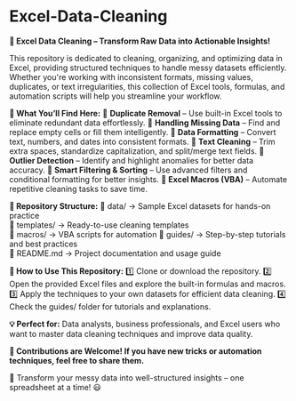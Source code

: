 # Excel-Data-Cleaning
**🧼 Excel Data Cleaning – Transform Raw Data into Actionable Insights!**

This repository is dedicated to cleaning, organizing, and optimizing data in Excel, providing structured techniques to handle messy datasets efficiently. Whether you're working with inconsistent formats, missing values, duplicates, or text irregularities, this collection of Excel tools, formulas, and automation scripts will help you streamline your workflow.

**🚀 What You’ll Find Here:**
🔹 **Duplicate Removal** – Use built-in Excel tools to eliminate redundant data effortlessly.
🔹 **Handling Missing Data** – Find and replace empty cells or fill them intelligently.
🔹 **Data Formatting** – Convert text, numbers, and dates into consistent formats.
🔹 **Text Cleaning** – Trim extra spaces, standardize capitalization, and split/merge text fields.
🔹 **Outlier Detection** – Identify and highlight anomalies for better data accuracy.
🔹 **Smart Filtering & Sorting** – Use advanced filters and conditional formatting for better insights.
🔹 **Excel Macros (VBA)** – Automate repetitive cleaning tasks to save time.

**📂 Repository Structure:**
📁 data/        → Sample Excel datasets for hands-on practice  
📁 templates/   → Ready-to-use cleaning templates  
📁 macros/      → VBA scripts for automation
📁 guides/      → Step-by-step tutorials and best practices  
📄 README.md    → Project documentation and usage guide  

**📖 How to Use This Repository:**
1️⃣ Clone or download the repository.
2️⃣ Open the provided Excel files and explore the built-in formulas and macros.
3️⃣ Apply the techniques to your own datasets for efficient data cleaning.
4️⃣ Check the guides/ folder for tutorials and explanations.

**💡 Perfect for:** Data analysts, business professionals, and Excel users who want to master data cleaning techniques and improve data quality.

**🚀 Contributions are Welcome! If you have new tricks or automation techniques, feel free to share them.**

🔹 Transform your messy data into well-structured insights – one spreadsheet at a time! 😃
